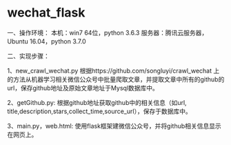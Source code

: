 # wechat_flask

一、操作环境：
本机：win7 64位，python 3.6.3
服务器：腾讯云服务器，Ubuntu 16.04，python 3.7.0

二、实现步骤：

1、new_crawl_wechat.py
根据https://github.com/songluyi/crawl_wechat     上的方法从机器学习相关微信公众号中批量爬取文章，并提取文章中所有的github的url，保存github地址及原始文章地址于Mysql数据库中。

2、getGithub.py:
根据github地址获取github中的相关信息（如url, title,description,stars,collect_time,source_url），保存于数据库中。

3、main.py，web.html:
使用flask框架建微信公众号，并将github相关信息显示在网页上。